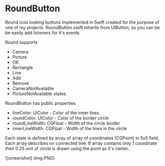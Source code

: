 # RoundButton
Round icon looking buttons implemented in Swift created for the purpose of one of my projects. 
RoundButton.swift inherits from UIButton, so you can be be easily add listeners for it's events

Round supports 
* Camera
* Picture
* OK
* Rectangle
* Line
* Add
* Remove
* CameraNotAvailable
* PictureNotAvailable 
states.

RoundButton has public properties
* lineColor: UIColor - Color of the inner lines. 
* roundColor: UIColor - Color of the border circle
* roundLineWidth: CGFloat - Width of the circle border
* innerLineWidth: CGFloat - Width of the lines in the circle

Each state is defined by array of array of coordinates (CGPoint) in 5x5 field. Each array describes on connected line. If array contains only 1 coordinate then 0.25 unit of circle is drawn using the point as it's center. 

![screenshot]
(img.PNG)

